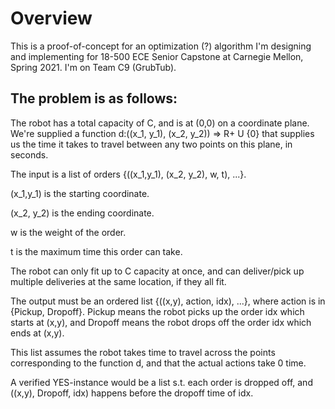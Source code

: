 # Overview

This is a proof-of-concept for an optimization (?) algorithm 
I'm designing and implementing for 18-500 ECE Senior Capstone at Carnegie Mellon, Spring 2021. 
I'm on Team C9 (GrubTub). 

## The problem is as follows:

The robot has a total capacity of C, and is at (0,0) on a coordinate plane. We're supplied 
a function d:((x_1, y_1), (x_2, y_2)) => R+ U {0} that supplies us the time it takes to travel between any 
two points on this plane, in seconds.

The input is a list of orders {((x_1,y_1), (x_2, y_2), w, t), ...}. 

(x_1,y_1) is the starting coordinate.

(x_2, y_2) is the ending coordinate.

w is the weight of the order.

t is the maximum time this order can take.

The robot can only fit up to C capacity at once, and can deliver/pick up multiple deliveries 
at the same location, if they all fit.

The output must be an ordered list {((x,y), action, idx), ...}, where action is in 
{Pickup, Dropoff}. Pickup means the robot picks up the order idx which starts at (x,y), 
and Dropoff means the robot drops off the order idx which ends at (x,y). 

This list assumes the robot takes time to travel across the points corresponding to the 
function d, and that the actual actions take 0 time. 

A verified YES-instance would be a list s.t. each order is dropped off, and ((x,y), Dropoff, idx) 
happens before the dropoff time of idx.
